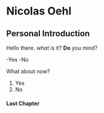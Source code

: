# Nicolas Oehl

## Personal Introduction

Hello there. *what* is it? **Do** you mind?

-Yes
-No

What about now?

1. Yes
2. No

#### Last Chapter
